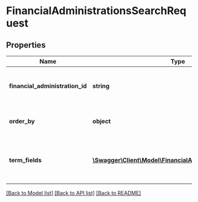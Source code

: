 # FinancialAdministrationsSearchRequest

## Properties
Name | Type | Description | Notes
------------ | ------------- | ------------- | -------------
**financial_administration_id** | **string** | Search by a specific financialAdministration Id. Used to return/refresh one search result. | [optional] 
**order_by** | **object** | Order the results by the indicated financialAdministration field. | [optional] 
**term_fields** | [**\Swagger\Client\Model\FinancialAdministrationTermField[]**](FinancialAdministrationTermField.md) | Search for given text (Term) indicated by the fields in the TermFields list. Required in case &#39;Term&#39; is given. | [optional] 

[[Back to Model list]](../README.md#documentation-for-models) [[Back to API list]](../README.md#documentation-for-api-endpoints) [[Back to README]](../README.md)


